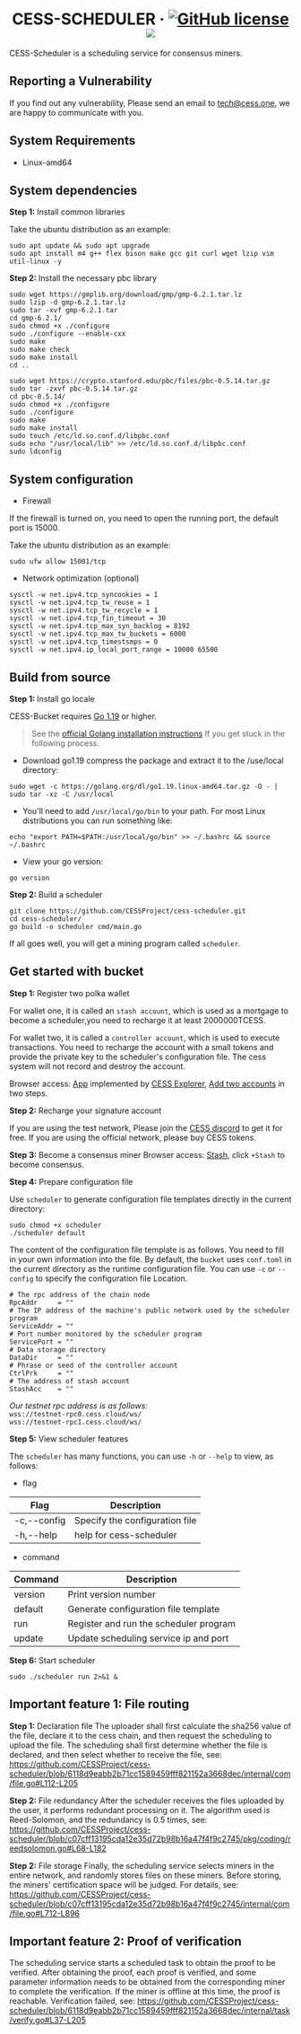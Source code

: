 # <h1 align="center">CESS-SCHEDULER &middot; [![GitHub license](https://img.shields.io/badge/license-Apache2-blue)](#LICENSE) <a href=""><img src="https://img.shields.io/badge/golang-%3E%3D1.19-blue.svg" /></a></h1>

CESS-Scheduler is a scheduling service for consensus miners.

## Reporting a Vulnerability

If you find out any vulnerability, Please send an email to tech@cess.one, we are happy to communicate with you.

## System Requirements

- Linux-amd64

## System dependencies

**Step 1:** Install common libraries

Take the ubuntu distribution as an example:

```shell
sudo apt update && sudo apt upgrade
sudo apt install m4 g++ flex bison make gcc git curl wget lzip vim util-linux -y
```

**Step 2:** Install the necessary pbc library

```shell
sudo wget https://gmplib.org/download/gmp/gmp-6.2.1.tar.lz
sudo lzip -d gmp-6.2.1.tar.lz
sudo tar -xvf gmp-6.2.1.tar
cd gmp-6.2.1/
sudo chmod +x ./configure
sudo ./configure --enable-cxx
sudo make
sudo make check
sudo make install
cd ..

sudo wget https://crypto.stanford.edu/pbc/files/pbc-0.5.14.tar.gz
sudo tar -zxvf pbc-0.5.14.tar.gz
cd pbc-0.5.14/
sudo chmod +x ./configure
sudo ./configure
sudo make
sudo make install
sudo touch /etc/ld.so.conf.d/libpbc.conf
sudo echo "/usr/local/lib" >> /etc/ld.so.conf.d/libpbc.conf
sudo ldconfig
```

## System configuration

- Firewall

If the firewall is turned on, you need to open the running port, the default port is 15000.

Take the ubuntu distribution as an example:

```shell
sudo ufw allow 15001/tcp
```
- Network optimization (optional)

```shell
sysctl -w net.ipv4.tcp_syncookies = 1
sysctl -w net.ipv4.tcp_tw_reuse = 1
sysctl -w net.ipv4.tcp_tw_recycle = 1
sysctl -w net.ipv4.tcp_fin_timeout = 30
sysctl -w net.ipv4.tcp_max_syn_backlog = 8192
sysctl -w net.ipv4.tcp_max_tw_buckets = 6000
sysctl -w net.ipv4.tcp_timestsmps = 0
sysctl -w net.ipv4.ip_local_port_range = 10000 65500
```

## Build from source

**Step 1:** Install go locale

CESS-Bucket requires [Go 1.19](https://golang.org/dl/) or higher.

> See the [official Golang installation instructions](https://golang.org/doc/install) If you get stuck in the following process.

- Download go1.19 compress the package and extract it to the /use/local directory:

```shell
sudo wget -c https://golang.org/dl/go1.19.linux-amd64.tar.gz -O - | sudo tar -xz -C /usr/local
```

- You'll need to add `/usr/local/go/bin` to your path. For most Linux distributions you can run something like:

```shell
echo "export PATH=$PATH:/usr/local/go/bin" >> ~/.bashrc && source ~/.bashrc
```

- View your go version:

```shell
go version
```

**Step 2:** Build a scheduler

```shell
git clone https://github.com/CESSProject/cess-scheduler.git
cd cess-scheduler/
go build -o scheduler cmd/main.go
```

If all goes well, you will get a mining program called `scheduler`.

## Get started with bucket

**Step 1:** Register two polka wallet

For wallet one, it is called an  `stash account`, which is used as a mortgage to become a scheduler,you need to recharge it at least 2000000TCESS.

For wallet two, it is called a `controller account`, which is used to execute transactions. You need to recharge the account with a small tokens and provide the private key to the scheduler's configuration file. The cess system will not record and destroy the account.

Browser access: [App](https://testnet.cess.cloud/#/explorer) implemented by [CESS Explorer](https://github.com/CESSProject/cess-explorer), [Add two accounts](https://testnet.cess.cloud/#/accounts) in two steps.

**Step 2:** Recharge your signature account

If you are using the test network, Please join the [CESS discord](https://discord.gg/mYHTMfBwNS) to get it for free. If you are using the official network, please buy CESS tokens.

**Step 3:** Become a consensus miner
Browser access: [Stash](https://testnet.cess.cloud/#/staking/actions), click `+Stash` to become consensus.

**Step 4:** Prepare configuration file

Use `scheduler` to generate configuration file templates directly in the current directory:

```shell
sudo chmod +x scheduler
./scheduler default
```

The content of the configuration file template is as follows. You need to fill in your own information into the file. By default, the `bucket` uses `conf.toml` in the current directory as the runtime configuration file. You can use `-c` or `--config` to specify the configuration file Location.
```
# The rpc address of the chain node
RpcAddr     = ""
# The IP address of the machine's public network used by the scheduler program
ServiceAddr = ""
# Port number monitored by the scheduler program
ServicePort = ""
# Data storage directory
DataDir     = ""
# Phrase or seed of the controller account
CtrlPrk     = ""
# The address of stash account
StashAcc    = ""
```
*Our testnet rpc address is as follows:*<br>
`wss://testnet-rpc0.cess.cloud/ws/`<br>
`wss://testnet-rpc1.cess.cloud/ws/`

**Step 5:** View scheduler features

The `scheduler` has many functions, you can use `-h` or `--help` to view, as follows:

- flag

| Flag        | Description                             |
| ----------- | --------------------------------------- |
| -c,--config | Specify the configuration file          |
| -h,--help   | help for cess-scheduler                 |

- command

| Command  | Description                                    |
| -------- | ---------------------------------------------- |
| version  | Print version number                           |
| default  | Generate configuration file template           |
| run      | Register and run the scheduler program         |
| update   | Update scheduling service ip and port          |

**Step 6:** Start scheduler

```shell
sudo ./scheduler run 2>&1 &
```

## Important feature 1: File routing
**Step 1:** Declaration file
The uploader shall first calculate the sha256 value of the file, declare it to the cess chain, and then request the scheduling to upload the file. The scheduling shall first determine whether the file is declared, and then select whether to receive the file, see: https://github.com/CESSProject/cess-scheduler/blob/6118d9eabb2b71cc1589459fff821152a3668dec/internal/com/file.go#L112-L205

**Step 2:** File redundancy
After the scheduler receives the files uploaded by the user, it performs redundant processing on it. The algorithm used is Reed-Solomon, and the redundancy is 0.5 times, see: https://github.com/CESSProject/cess-scheduler/blob/c07cff13195cda12e35d72b98b16a47f4f9c2745/pkg/coding/reedsolomon.go#L68-L182

**Step 2:** File storage
Finally, the scheduling service selects miners in the entire network, and randomly stores files on these miners. Before storing, the miners' certification space will be judged. For details, see: https://github.com/CESSProject/cess-scheduler/blob/c07cff13195cda12e35d72b98b16a47f4f9c2745/internal/com/file.go#L712-L896

## Important feature 2: Proof of verification
The scheduling service starts a scheduled task to obtain the proof to be verified. After obtaining the proof, each proof is verified, and some parameter information needs to be obtained from the corresponding miner to complete the verification. If the miner is offline at this time, the proof is reachable. Verification failed, see: https://github.com/CESSProject/cess-scheduler/blob/6118d9eabb2b71cc1589459fff821152a3668dec/internal/task/verify.go#L37-L205
